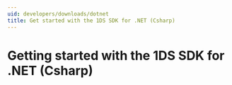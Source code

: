```yaml
---
uid: developers/downloads/dotnet
title: Get started with the 1DS SDK for .NET (Csharp) 
---
```

# Getting started with the 1DS SDK for .NET (Csharp) 
